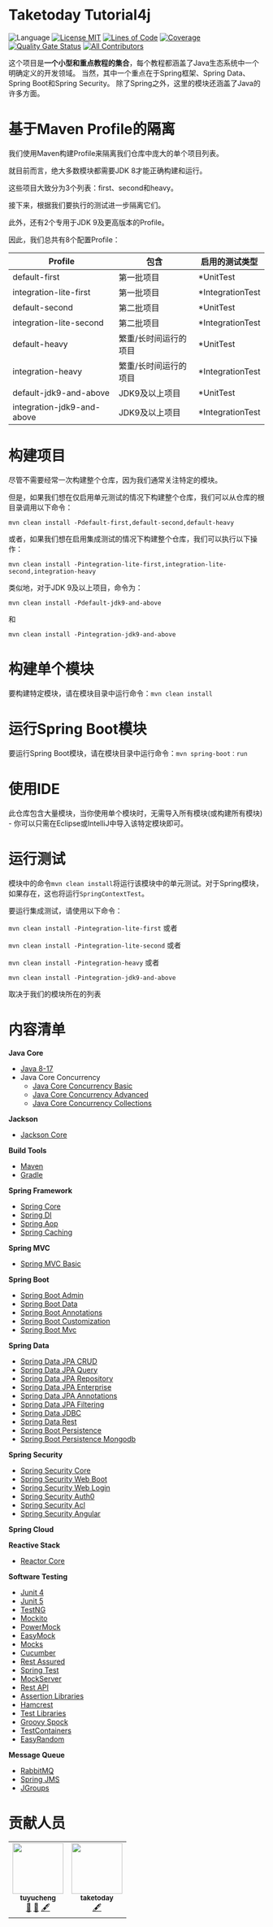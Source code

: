 Taketoday Tutorial4j
================

![Language](https://img.shields.io/badge/language-java-brightgreen)
[![License MIT](https://img.shields.io/badge/license-MIT-blue.svg)](https://raw.githubusercontent.com/tu-yucheng/java-development-practice/master/LICENSE.md)
[![Lines of Code](https://sonarcloud.io/api/project_badges/measure?project=tu-yucheng_taketoday-tutorial4j&metric=ncloc)](https://sonarcloud.io/project/overview?id=tu-yucheng_taketoday-tutorial4j)
[![Coverage](https://sonarcloud.io/api/project_badges/measure?project=tu-yucheng_taketoday-tutorial4j&metric=coverage)](https://sonarcloud.io/dashboard?id=tu-yucheng_taketoday-tutorial4j)
[![Quality Gate Status](https://sonarcloud.io/api/project_badges/measure?project=tu-yucheng_taketoday-tutorial4j&metric=alert_status)](https://sonarcloud.io/summary/new_code?id=tu-yucheng_taketoday-tutorial4j)
[![All Contributors](https://img.shields.io/badge/all_contributors-1-orange.svg?style=flat-square)](#contributors)

这个项目是**一个小型和重点教程的集合**，每个教程都涵盖了Java生态系统中一个明确定义的开发领域。
当然，其中一个重点在于Spring框架、Spring Data、Spring Boot和Spring Security。
除了Spring之外，这里的模块还涵盖了Java的许多方面。

基于Maven Profile的隔离
====================

我们使用Maven构建Profile来隔离我们仓库中庞大的单个项目列表。

就目前而言，绝大多数模块都需要JDK 8才能正确构建和运行。

这些项目大致分为3个列表：first、second和heavy。

接下来，根据我们要执行的测试进一步隔离它们。

此外，还有2个专用于JDK 9及更高版本的Profile。

因此，我们总共有8个配置Profile：

| Profile                    | 包含          | 启用的测试类型          |
|----------------------------|-------------|------------------|
| default-first              | 第一批项目       | *UnitTest        |
| integration-lite-first     | 第一批项目       | *IntegrationTest |
| default-second             | 第二批项目       | *UnitTest        |
| integration-lite-second    | 第二批项目       | *IntegrationTest |
| default-heavy              | 繁重/长时间运行的项目 | *UnitTest        |
| integration-heavy          | 繁重/长时间运行的项目 | *IntegrationTest |
| default-jdk9-and-above     | JDK9及以上项目   | *UnitTest        |
| integration-jdk9-and-above | JDK9及以上项目   | *IntegrationTest |

构建项目
====================
尽管不需要经常一次构建整个仓库，因为我们通常关注特定的模块。

但是，如果我们想在仅启用单元测试的情况下构建整个仓库，我们可以从仓库的根目录调用以下命令：

`mvn clean install -Pdefault-first,default-second,default-heavy`

或者，如果我们想在启用集成测试的情况下构建整个仓库，我们可以执行以下操作：

`mvn clean install -Pintegration-lite-first,integration-lite-second,integration-heavy`

类似地，对于JDK 9及以上项目，命令为：

`mvn clean install -Pdefault-jdk9-and-above`

和

`mvn clean install -Pintegration-jdk9-and-above`

构建单个模块
====================
要构建特定模块，请在模块目录中运行命令：`mvn clean install`


运行Spring Boot模块
====================
要运行Spring Boot模块，请在模块目录中运行命令：`mvn spring-boot：run`


使用IDE
====================
此仓库包含大量模块，当你使用单个模块时，无需导入所有模块(或构建所有模块) - 你可以只需在Eclipse或IntelliJ中导入该特定模块即可。


运行测试
=============

模块中的命令`mvn clean install`将运行该模块中的单元测试。对于Spring模块，如果存在，这也将运行`SpringContextTest`。

要运行集成测试，请使用以下命令：

`mvn clean install -Pintegration-lite-first` 或者

`mvn clean install -Pintegration-lite-second` 或者

`mvn clean install -Pintegration-heavy` 或者

`mvn clean install -Pintegration-jdk9-and-above`

取决于我们的模块所在的列表

内容清单
===================

**Java Core**

* [Java 8-17](java-core/java8-1/README.md)
* Java Core Concurrency
    + [Java Core Concurrency Basic](java-core/java-concurrency-simple/README.md)
    + [Java Core Concurrency Advanced](java-core/java-concurrency-advanced-1/README.md)
    + [Java Core Concurrency Collections](java-core/java-concurrency-collections-1/README.md)

**Jackson**

+ [Jackson Core](jackson-modules/jackson-core/README.md)

**Build Tools**

+ [Maven](maven.modules/maven-multi-source/README.md)
+ [Gradle](gradle.modules/gradle-7/README.md)

**Spring Framework**

* [Spring Core](spring-framework/spring-core-1/README.md)
* [Spring DI](spring-framework/spring-di-1/README.md)
* [Spring Aop](spring-framework/spring-aop-1/README.md)
* [Spring Caching](spring-framework/spring-caching-1/README.md)

**Spring MVC**

* [Spring MVC Basic](spring-web-modules/spring-mvc-basics-1/README.md)

**Spring Boot**

* [Spring Boot Admin](spring-boot-modules/spring-boot-admin/README.md)
* [Spring Boot Data](spring-boot-modules/spring-boot-data-1/README.md)
* [Spring Boot Annotations](spring-boot-modules/spring-boot-annotations-1/README.md)
* [Spring Boot Customization](spring-boot-modules/spring-boot-basic-customization-1/README.md)
* [Spring Boot Mvc](spring-boot-modules/spring-boot-mvc-1/README.md)

**Spring Data**

* [Spring Data JPA CRUD](spring-data-modules/spring-data-jpa-crud-1/README.md)
* [Spring Data JPA Query](spring-data-modules/spring-data-jpa-query-1/README.md)
* [Spring Data JPA Repository](spring-data-modules/spring-data-jpa-repo-1/README.md)
* [Spring Data JPA Enterprise](spring-data-modules/spring-data-jpa-enterprise-1/README.md)
* [Spring Data JPA Annotations](spring-data-modules/spring-data-jpa-annotations/README.md)
* [Spring Data JPA Filtering](spring-data-modules/spring-data-jpa-filtering/README.md)
* [Spring Data JDBC](spring-data-modules/spring-data-jdbc/README.md)
* [Spring Data Rest](spring-data-modules/spring-data-rest-1/README.md)
* [Spring Boot Persistence](spring-data-modules/spring-boot-persistence-1/README.md)
* [Spring Boot Persistence Mongodb](spring-data-modules/spring-boot-persistence-mongodb-1/README.md)

**Spring Security**

* [Spring Security Core](spring-security-modules/spring-security-core-1/README.md)
* [Spring Security Web Boot](spring-security-modules/spring-security-web-boot-1/README.md)
* [Spring Security Web Login](spring-security-modules/spring-security-web-login-1/README.md)
* [Spring Security Auth0](spring-security-modules/spring-security-auth0/README.md)
* [Spring Security Acl](spring-security-modules/spring-security-acl/README.md)
* [Spring Security Angular](spring-security-modules/spring-security-web-angular/README.md)

**Spring Cloud**

**Reactive Stack**

* [Reactor Core](reactive-stack/reactor-core/README.md)

**Software Testing**

* [Junit 4](software-test/junit-4/README.md)
* [Junit 5](software-test/junit-5/README.md)
* [TestNG](software-test/testng-selenium/README.md)
* [Mockito](software-test/mockito-1/README.md)
* [PowerMock](software-test/powermock/README.md)
* [EasyMock](software-test/easymock/README.md)
* [Mocks](software-test/mocks-1/README.md)
* [Cucumber](software-test/cucumber-1/README.md)
* [Rest Assured](software-test/rest-assured/README.md)
* [Spring Test](software-test/spring-1/README.md)
* [MockServer](software-test/mockserver/README.md)
* [Rest API](software-test/rest-testing/README.md)
* [Assertion Libraries](software-test/assertion-libraries/README.md)
* [Hamcrest](software-test/hamcrest/README.md)
* [Test Libraries](software-test/libraries-1/README.md)
* [Groovy Spock](software-test/groovy-spock/README.md)
* [TestContainers](software-test/containers/README.md)
* [EasyRandom](software-test/easy-random/README.md)

**Message Queue**

* [RabbitMQ](messaging.queue/rabbitmq/README.md)
* [Spring JMS](messaging.queue/spring-jms/README.md)
* [JGroups](messaging.queue/jgroups/README.md)

贡献人员
==============
<!-- ALL-CONTRIBUTORS-LIST:START - Do not remove or modify this section -->
<!-- prettier-ignore-start -->
<!-- markdownlint-disable -->
<table>
  <tr>
    <td align="center"><a href="https://github.com/tu-yucheng"><img src="https://avatars.githubusercontent.com/u/88582540?v=4s=100" width="100px;" alt=""/><br /><sub><b>tuyucheng</b></sub></a><br /><a href="#projectManagement-tuyucheng" title="Project Management">📆</a> <a href="#maintenance-tuyucheng" title="Maintenance">🚧</a> <a href="#content-tuyucheng" title="Content">🖋</a></td>
    <td align="center"><a href="https://github.com/take-today"><img src="https://avatars.githubusercontent.com/u/116951809?v=4s=100" width="100px;" alt=""/><br /><sub><b>taketoday</b></sub></a><br /><a href="#content-taketoday" title="Content">🖋</a></td>
  </tr>
</table>